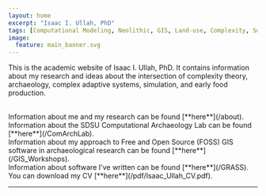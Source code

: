 ```yaml
---
layout: home
excerpt: "Isaac I. Ullah, PhD"
tags: [Computational Modeling, Neolithic, GIS, Land-use, Complexity, Social-Environmental Systems]
image:
  feature: main_banner.svg
---
```

This is the academic website of Isaac I. Ullah, PhD. It contains information about my research and ideas about the intersection of complexity theory, archaeology, complex adaptive systems, simulation, and early food production. 

<br>
Information about me and my research can be found [**here**](/about).

 <br>
 Information about the SDSU Computational Archaeology Lab can be found [**here**](/ComArchLab).
 
 <br>
Information about my approach to Free and Open Source (FOSS) GIS software in archaeological research can be found [**here**](/GIS_Workshops).

<br>
Information about software I've written can be found [**here**](/GRASS).

<br>
You can download my CV [**here**](/pdf/Isaac_Ullah_CV.pdf).

---
